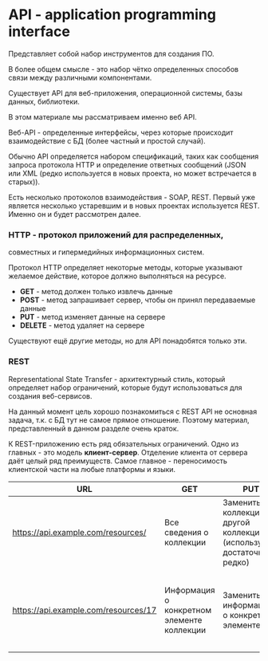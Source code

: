 # API - application programming interface

Представляет собой набор инструментов для создания ПО.

В более общем смысле - это набор чётко определенных способов
связи между различными компонентами.

Существует API для веб-приложения, операционной системы,
базы данных, библиотеки.

В этом материале мы рассматриваем именно веб API.

Веб-API - определенные интерфейсы, через которые происходит
взаимодействие с БД (более частный и простой случай).

Обычно API определяется набором спецификаций, таких как
сообщения запроса протокола HTTP и определение ответных
сообщений (JSON или XML (редко используется в новых проекта,
но может встречается в старых)).

Есть несколько протоколов взаимодействия - SOAP, REST. Первый
уже является несколько устаревшим и в новых проектах используется
REST. Именно он и будет рассмотрен далее.

### HTTP - протокол приложений для распределенных,

совместных и гипермедийных информационных систем.

Протокол HTTP определяет некоторые методы, которые указывают
желаемое действие, которое должно выполняться на ресурсе.

-   **GET** - метод должен только извлечь данные
-   **POST** - метод запрашивает сервер, чтобы он принял передаваемые данные
-   **PUT** - метод изменяет данные на сервере
-   **DELETE** - метод удаляет на сервере

Существуют ещё другие методы, но для API понадобятся только эти.

### REST

Representational State Transfer - архитектурный стиль, который определяет
набор ограничений, которые будут использоваться для создания веб-сервисов.

На данный момент цель хорошо познакомиться с REST API не основная задача,
т.к. с БД тут не самое прямое отношение. Поэтому материал, представленный
в данном разделе очень краток.

К REST-приложению есть ряд обязательных ограничений. Одно из главных - это
модель **клиент-сервер**. Отделение клиента от сервера даёт целый ряд
преимуществ. Самое главное - переносимость клиентской части на любые платформы
и языки.

| URL                                  | GET                                        | PUT                                                                      | PATCH                                                                                       | POST                   | DELETE                               |
| ------------------------------------ | ------------------------------------------ | ------------------------------------------------------------------------ | ------------------------------------------------------------------------------------------- | ---------------------- | ------------------------------------ |
| https://api.example.com/resources/   | Все сведения о коллекции                   | Заменить всю коллекцию другой коллекцией (используется достаточно редко) | Обычно не используется                                                                      | Создать новый элемент  | Удалить все элементы                 |
| https://api.example.com/resources/17 | Информация о конкретном элементе коллекции | Заменить информацию о конкретном элементе                                | Изменить информацию (чаще для этой задачи используется PUT, а PATCH вообще не используется) | Обычно не используется | Удалить конкретный элемент коллекции |
